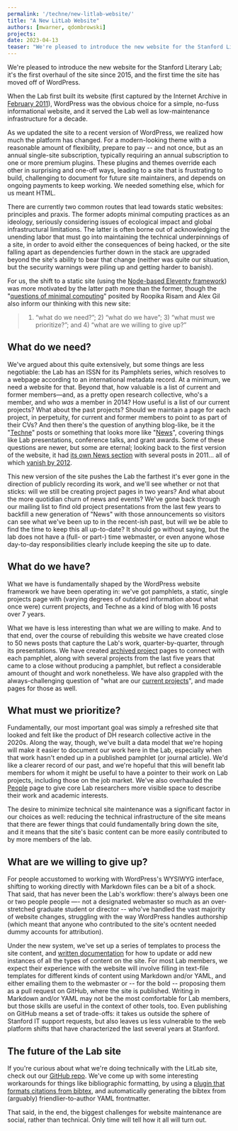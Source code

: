 ```yaml
---
permalink: '/techne/new-litlab-website/'
title: "A New LitLab Website"
authors: [mwarner, qdombrowski]
projects:
date: 2023-04-13
teaser: "We're pleased to introduce the new website for the Stanford Literary Lab; it's the first overhaul of the site since 2015, and the first time the site has moved off of WordPress."
---
```


We're pleased to introduce the new website for the Stanford Literary Lab; it's the first overhaul of the site since 2015, and the first time the site has moved off of WordPress.

When the Lab first built its website (first captured by the Internet Archive in [February 2011](https://web.archive.org/web/20110206155231/http://litlab.stanford.edu/)), WordPress was the obvious choice for a simple, no-fuss informational website, and it  served the Lab well as low-maintenance infrastructure for a decade.

As we updated the site to a recent version of WordPress, we realized how much the platform has changed. For a modern-looking theme with a reasonable amount of flexibility, prepare to pay -- and not once, but as an annual single-site subscription, typically requiring an annual subscription to one or more premium plugins. These plugins and themes override each other in surprising and one-off ways, leading to a site that is frustrating to build, challenging to document for future site maintainers, and depends on ongoing payments to keep working. We needed something else, which for us meant HTML.

There are currently two common routes that lead towards static websites: principles and praxis. The former adopts minimal computing practices as an ideology, seriously considering issues of ecological impact and global infrastructural limitations. The latter is often borne out of acknowledging the unending labor that must go into maintaining the technical underpinnings of a site, in order to avoid either the consequences of being hacked, or the site falling apart as dependencies further down in the stack are upgraded beyond the site's ability to bear that change (neither was quite our situation, but the security warnings were piling up and getting harder to banish).

For us, the shift to a static site (using the [Node-based Eleventy framework](https://www.11ty.dev/)) was more motivated by the latter path more than the former, though the "[questions of minimal computing](http://www.digitalhumanities.org/dhq/vol/16/2/000646/000646.html)" posited by Roopika Risam and Alex Gil also inform our thinking with this new site:

> 1) “what do we need?”; 2) “what do we have”; 3) “what must we prioritize?”; and 4) “what are we willing to give up?”

## What do we need?

We've argued about this quite extensively, but some things are less negotiable: the Lab has an ISSN for its Pamphlets series, which resolves to a webpage according to an international metadata record. At a minimum, we need a website for that. Beyond that, how valuable is a list of current and former members—and, as a pretty open research collective, who's a member, and who *was* a member in 2014? How useful is a list of our current projects? What about the past projects? Should we maintain a page for each project, in perpetuity, for current and former members to point to as part of their CVs? And then there's the question of anything blog-like, be it the "[Techne](/techne)" posts or something that looks more like "[News](/news)", covering things like Lab presentations, conference talks, and grant awards. Some of these questions are newer, but some are eternal; looking back to the first version of the website, it had [its own News section](https://web.archive.org/web/20110630171551/http://litlab.stanford.edu/?page_id=107) with several posts in 2011... all of which [vanish by 2012](https://web.archive.org/web/20120113180402/https://litlab.stanford.edu/).

This new version of the site pushes the Lab the farthest it's ever gone in the direction of publicly recording its work, and we'll see whether or not that sticks: will we still be creating project pages in two years? And what about the more quotidian churn of news and events? We've gone back through our mailing list to find old project presentations from the last few years to backfill a new generation of "News" with those announcements so visitors can see what we've been up to in the recent-ish past, but will we be able to find the time to keep this all up-to-date? It should go without saying, but the lab does not have a (full- or part-) time webmaster, or even anyone whose day-to-day responsibilities clearly include keeping the site up to date. 

## What do we have?

What we have is fundamentally shaped by the WordPress website framework we have been operating in: we've got pamphlets, a static, single projects page with (varying degrees of outdated information about what once were) current projects, and Techne as a kind of blog with 16 posts over 7 years. 

What we have is less interesting than what we are willing to make. And to that end, over the course of rebuilding this website we have created close to 50 news posts that capture the Lab's work, quarter-by-quarter, through its presentations. We have created [archived project](/projects/archive/) pages to connect with each pamphlet, along with several projects from the last five years that came to a close without producing a pamphlet, but reflect a considerable amount of thought and work nonetheless. We have also grappled with the always-challenging question of "what are our [current projects](/projects)", and made pages for those as well.

## What must we prioritize?

Fundamentally, our most important goal was simply a refreshed site that looked and felt like the product of DH research collective active in the 2020s. Along the way, though, we've built a data model that we're hoping will make it easier to document our work here in the Lab, especially when that work hasn't ended up in a published pamphlet (or journal article). We'd like a clearer record of our past, and we're hopeful that this will benefit lab members for whom it might be useful to have a pointer to their work on Lab projects, including those on the job market. We've also overhauled the [People](/people) page to give core Lab researchers more visible space to describe their work and academic interests.

The desire to minimize technical site maintenance was a significant factor in our choices as well: reducing the technical infrastructure of the site means that there are fewer things that could fundamentally bring down the site, and it means that the site's basic content can be more easily contributed to by more members of the lab.

## What are we willing to give up?

For people accustomed to working with WordPress's WYSIWYG interface, shifting to working directly with Markdown files can be a bit of a shock. That said, that has never been the Lab's workflow: there's always been one or two people people —- not a designated webmaster so much as an over-stretched graduate student or director -- who've handled the vast majority of website changes, struggling with the way WordPress handles authorship (which meant that anyone who contributed to the site's ocntent needed dummy accounts for attribution). 

Under the new system, we've set up a series of templates to process the site content, and [written documentation](https://github.com/literarylab/literarylab.github.io#readme) for how to update or add new instances of all the types of content on the site. For most Lab members, we expect their experience with the website will involve filling in text-file templates for different kinds of content using Markdown and/or YAML, and either emailing them to the webmaster or -- for the bold -- proposing them as a pull request on GitHub, where the site is published. Writing in Markdown and/or YAML may not be the most comfortable for Lab members, but those skills are useful in the context of other tools, too. Even publishing on GitHub means a set of trade-offs: it takes us outside the sphere of Stanford IT support requests, but also leaves us less vulnerable to the web platform shifts that have characterized the last several years at Stanford.

## The future of the Lab site

If you're curious about what we're doing technically with the LitLab site, check out our [GitHub repo](https://github.com/literarylab/literarylab.github.io). We've come up with some interesting workarounds for things like bibliographic formatting, by using a [plugin that formats citations from bibtex](https://github.com/Savjee/eleventy-plugin-bibtex), and automatically generating the bibtex from (arguably) friendlier-to-author YAML frontmatter. 

That said, in the end, the biggest challenges for website maintenance are social, rather than technical. Only time will tell how it all will turn out.